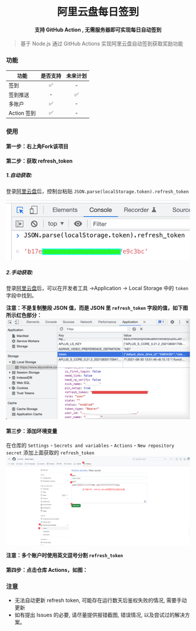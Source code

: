 <h1 align="center">阿里云盘每日签到</h1>
<h4 align="center">支持 GitHub Action , 无需服务器即可实现每日自动签到</h4>

> 基于 Node.js 通过 GitHub Actions 实现阿里云盘自动签到获取奖励功能

### 功能

| 功能        | 是否支持 | 未来计划 |
|-----------|:----:|:----:|
| 签到        |  ✅   |  -   |
| 签到推送      |  -   |  ✅   |
| 多账户       |  ✅   |  -   |
| Action 签到 |  ✅   |  -   |

### 使用
#### 第一步：右上角Fork该项目
#### 第二步：获取 refresh_token

##### 1.自动获取: 
登录[阿里云盘](https://www.aliyundrive.com/drive/)后，控制台粘贴 `JSON.parse(localStorage.token).refresh_token`

![](./assets/refresh_token_1.png)

##### 2.手动获取: 
登录[阿里云盘](https://www.aliyundrive.com/drive/)后，可以在开发者工具 ->Application -> Local Storage 中的 `token` 字段中找到。  

**注意：不是复制整段 JSON 值，而是 JSON 里 `refresh_token` 字段的值，如下图所示红色部分：**
  ![refresh token](./assets/refresh_token_2.png)

#### 第三步：添加环境变量
在仓库的 `Settings` - `Secrets and variables` - `Actions` - `New repository secret` 添加上面获取的 `refresh_token`
![img_1.png](assets%2Fimg_1.png)

**注意：多个账户时使用英文逗号分割 `refresh_token`**

#### 第四步：点击仓库 Actions，如图：


### 注意

- 无法自动更新 refresh token, 可能存在运行数天后鉴权失败的情况, 需要手动更新
- 如有提出 Issues 的必要, 请尽量提供报错截图, 错误情况, 以及尝试过的解决方案。
